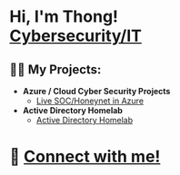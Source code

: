 <h1>Hi, I'm Thong! <br/><a href="https://www.linkedin.com/in/Thuynh808/">Cybersecurity/IT</a></h1>

<h2>👨‍💻 My Projects:</h2>

- <b>Azure / Cloud Cyber Security Projects</b>
  - [Live SOC/Honeynet in Azure](https://github.com/Thuynh808/Cloud-SOC)
- <b>Active Directory Homelab</b>
  - [Active Directory Homelab](https://github.com/Thuynh808/Active-Directory-Homelab)


<h1> 🤳 <a href="https://www.linkedin.com/in/Thuynh808/">Connect with me!</a>

